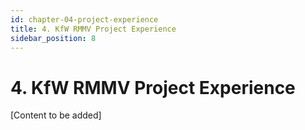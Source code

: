 ```yaml
---
id: chapter-04-project-experience
title: 4. KfW RMMV Project Experience
sidebar_position: 8
---
```


# 4. KfW RMMV Project Experience

[Content to be added]